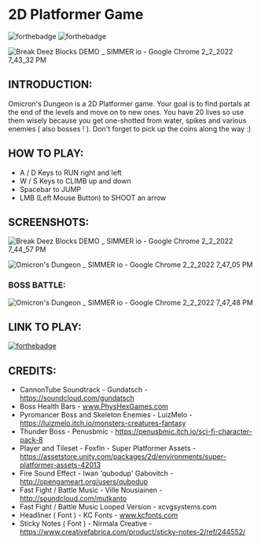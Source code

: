 # 2D Platformer Game

![forthebadge](https://user-images.githubusercontent.com/86726474/152202421-3ee4053f-656c-4780-80c7-aad92f15223b.svg)
![forthebadge](https://forthebadge.com/images/badges/made-with-c-sharp.svg)

![Break Deez Blocks DEMO _ SIMMER io - Google Chrome 2_2_2022 7_43_32 PM](https://user-images.githubusercontent.com/86726474/152214453-d71b75de-726a-4add-bd11-8268c163f8f7.png)

## INTRODUCTION:

Omicron's Dungeon is a 2D Platformer game. Your goal is to find portals at the end of the levels and move on to new ones. You have 20 lives so use them wisely because you get one-shotted from water, spikes and various enemies ( also bosses ! ). Don't forget to pick up the coins along the way :)

## HOW TO PLAY:

* A / D Keys to RUN right and left 
* W / S Keys to CLIMB up and down
* Spacebar to JUMP
* LMB (Left Mouse Button) to SHOOT an arrow

## SCREENSHOTS:

![Break Deez Blocks DEMO _ SIMMER io - Google Chrome 2_2_2022 7_44_57 PM](https://user-images.githubusercontent.com/86726474/152214762-0b0e123d-bbab-44d1-befe-51bd58138318.png)

![Omicron's Dungeon _ SIMMER io - Google Chrome 2_2_2022 7_47_05 PM](https://user-images.githubusercontent.com/86726474/152214787-bee908a3-19f2-4aeb-8dba-96eec2331479.png)

### BOSS BATTLE:

![Omicron's Dungeon _ SIMMER io - Google Chrome 2_2_2022 7_47_48 PM](https://user-images.githubusercontent.com/86726474/152214841-b24961f2-5a26-4740-bff1-9550fdb0a31d.png)

## LINK TO PLAY:

[![forthebadge](https://user-images.githubusercontent.com/86726474/152202898-9a1a4f65-3b9f-4b23-965c-1f6d9f90cdea.svg)](https://simmer.io/@bartu/omicron-s-dungeon)

## CREDITS:

* CannonTube Soundtrack - Gundatsch - https://soundcloud.com/gundatsch
* Boss Health Bars - www.PhysHexGames.com
* Pyromancer Boss and Skeleton Enemies - LuizMelo - https://luizmelo.itch.io/monsters-creatures-fantasy
* Thunder Boss - Penusbmic - https://penusbmic.itch.io/sci-fi-character-pack-8
* Player and Tileset - Foxfin - Super Platformer Assets - https://assetstore.unity.com/packages/2d/environments/super-platformer-assets-42013
* Fire Sound Effect - Iwan 'qubodup' Gabovitch - http://opengameart.org/users/qubodup
* Fast Fight / Battle Music - Ville Nousiainen - http://soundcloud.com/mutkanto
* Fast Fight / Battle Music Looped Version - xcvgsystems.com
* Headliner ( Font ) - KC Fonts - www.kcfonts.com
* Sticky Notes ( Font ) - Nirmala Creative - https://www.creativefabrica.com/product/sticky-notes-2/ref/244552/
